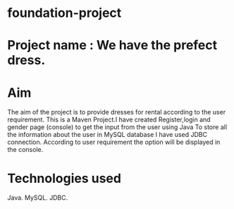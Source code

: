 # foundation-project
# Project name : We have the prefect dress.
# Aim
The aim of the project is to provide dresses for rental according to the user requirement.
This is a Maven Project.I have created Register,login and gender page (console) to get the input from the user using Java
To store all the information about the user in MySQL database I have used JDBC connection.
According to user requirement the option will be displayed in the console.

# Technologies used
Java.
MySQL.
JDBC.
